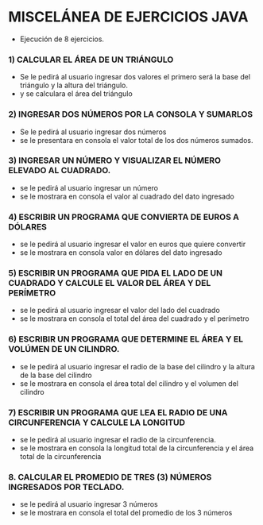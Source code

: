 # MISCELÁNEA DE EJERCICIOS JAVA 
- Ejecución de 8 ejercicios. 
### 1) CALCULAR EL ÁREA DE UN TRIÁNGULO 
- Se le pedirá al usuario ingresar dos valores el primero será la base del triángulo y la altura del triángulo. 
- y se calculara el área del triángulo 
### 2) INGRESAR DOS NÚMEROS POR LA CONSOLA Y SUMARLOS 
- Se le pedirá al usuario ingresar dos números 
- se le presentara en consola el valor total de los dos números sumados. 
### 3) INGRESAR UN NÚMERO Y VISUALIZAR EL NÚMERO ELEVADO AL CUADRADO. 
- se le pedirá al usuario ingresar un número 
- se le mostrara en consola el valor al cuadrado del dato ingresado 
### 4) ESCRIBIR UN PROGRAMA QUE CONVIERTA DE EUROS A DÓLARES 
- se le pedirá al usuario ingresar el valor en euros que quiere convertir 
- se le mostrara en consola valor en dólares del dato ingresado 
### 5) ESCRIBIR UN PROGRAMA QUE PIDA EL LADO DE UN CUADRADO Y CALCULE EL VALOR DEL ÁREA Y DEL PERÍMETRO 
- se le pedirá al usuario ingresar el valor del lado del cuadrado 
- se le mostrara en consola el total del área del cuadrado y el perímetro 
### 6) ESCRIBIR UN PROGRAMA QUE DETERMINE EL ÁREA Y EL VOLÚMEN DE UN CILINDRO. 
- se le pedirá al usuario ingresar el radio de la base del cilindro y la altura de la base del cilindro 
- se le mostrara en consola el área total del cilindro y el volumen del cilindro 
### 7) ESCRIBIR UN PROGRAMA QUE LEA EL RADIO DE UNA CIRCUNFERENCIA Y CALCULE LA LONGITUD 
- se le pedirá al usuario ingresar el radio de la circunferencia. 
- se le mostrara en consola la longitud total de la circunferencia y el área total de la circunferencia 
### 8. CALCULAR EL PROMEDIO DE TRES (3) NÚMEROS INGRESADOS POR TECLADO. 
- se le pedirá al usuario ingresar 3 números 
- se le mostrara en consola el total del promedio de los 3 números
